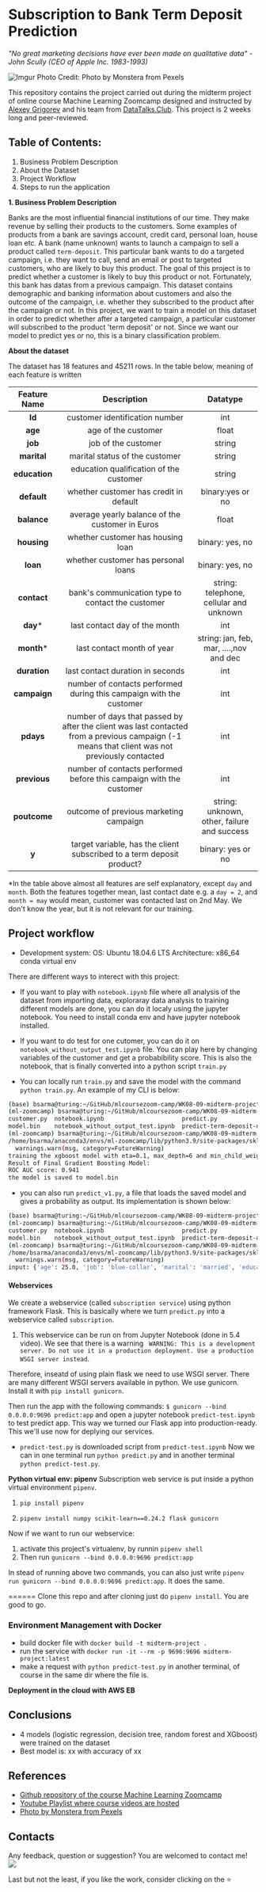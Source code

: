 # Subscription to Bank Term Deposit Prediction

*"No great marketing decisions have ever been made on qualitative data" - John Scully (CEO of Apple Inc. 1983-1993)*

![Imgur](https://i.imgur.com/qGlDEkY.jpg)
Photo Credit: Photo by Monstera from Pexels

This repository contains the project carried out during the midterm project of online course Machine Learning Zoomcamp designed and instructed by [Alexey Grigorev](https://github.com/alexeygrigorev) and his team from [DataTalks.Club](https://datatalks.club/). This project is 2 weeks long and peer-reviewed.

## Table of Contents:

1. Business Problem Description
2. About the Dataset
3. Project Workflow
4. Steps to run the application 


**1. Business Problem Description**

Banks are the most influential financial institutions of our time. They make revenue by selling their products to the customers. Some examples of products from a bank are savings account, credit card, personal loan, house loan etc. A bank (name unknown) wants to launch a campaign to sell a product called `term-deposit`. This particular bank wants to do a targeted campaign, i.e. they want to call, send an email or post to targeted customers, who are likely to buy this product. The goal of this project is to predict whether a customer is likely to buy this product or not.  Fortunately, this bank has datas from a previous campaign. This dataset contains demographic and banking information about customers and also the outcome of the campaign, i.e. whether they subscribed to the product after the campaign or not. In this project, we want to train a model on this dataset in order to predict whether after a targeted campaign, a particular customer will subscribed to the product 'term deposit' or not. Since we want our model to predict yes or no, this is a binary classification problem.

**About the dataset**

The dataset has 18 features and 45211 rows. In the table below, meaning of each feature is written


|  Feature Name  |             Description             |  Datatype  |
|:--------:|:-----------------------------------:|:-----------------------------------:|
|    **Id**   |  customer identification number  |   int    |
|    **age**   |  age of the customer |    float  | 
|    **job**   |  job of the customer |    string  |
|   **marital**   | marital status of the customer | string |
| **education** |    education qualification of the customer   | string |
| **default** |  whether customer has credit in default | binary:yes or no| 
|  **balance**  |average yearly balance of the customer in Euros  |float | 
| **housing**  |  whether customer has housing loan| binary: yes, no |
| **loan**  |  whether customer has personal loans | binary: yes, no |
| **contact**  |  bank's communication type to contact the customer | string: telephone, cellular and unknown |
| **day***  |  last contact day of the month | int |
| **month***  |  last contact month of year|  string: jan, feb, mar, ....,nov and dec |
| **duration**  |  last contact duration in seconds| int |
| **campaign**  |  number of contacts performed during this campaign with the customer  | int | 
| **pdays**  |  number of days that passed by after the client was last contacted from a previous campaign (-1 means that client was not previously contacted  | int  |
| **previous**  |  number of contacts performed before this campaign with the customer | int | 
| **poutcome**  |  outcome of previous marketing campaign | string: unknown, other, failure and success  |
| **y**  |  target variable, has the client subscribed to a term deposit product? | binary: yes or no |

*In the table above almost all features are self explanatory, except `day` and `month`.  Both the features together mean, last contact date e.g. a `day = 2`, and `month = may` would mean, customer was contacted last on 2nd May. We don't know the year, but it is not relevant for our training. 

## Project workflow

- Development system: 
   OS: Ubuntu 18.04.6 LTS
   Architecture: x86_64
   conda virtual env 

There are different ways to interect with this project:
   
- If you want to play with `notebook.ipynb` file where all analysis of the dataset from importing data, exploraray data analysis to training different models are done, you can do it localy using the jupyter notebook. You need to install conda env and have jupyter notebook installed.

- If you want to do test for one cutomer, you can do it on `notebook_without_output_test.ipynb` file. You can play here by changing variables of the customer and get a probabibility score. This is also the notebook, that is finally converted into a python script `train.py`

- You can locally run  `train.py` and save the model with the command `python train.py`. An example of my CLI is below:

```bash
(base) bsarma@turing:~/GitHub/mlcoursezoom-camp/WK08-09-midterm-project$ conda activate ml-zoomcamp
(ml-zoomcamp) bsarma@turing:~/GitHub/mlcoursezoom-camp/WK08-09-midterm-project$ ls
customer.py  notebook.ipynb                      predict.py                     README.md
model.bin    notebook_without_output_test.ipynb  predict-term-deposit-data.csv  train.py
(ml-zoomcamp) bsarma@turing:~/GitHub/mlcoursezoom-camp/WK08-09-midterm-project$ python train.py 
/home/bsarma/anaconda3/envs/ml-zoomcamp/lib/python3.9/site-packages/sklearn/utils/deprecation.py:87: FutureWarning: Function get_feature_names is deprecated; get_feature_names is deprecated in 1.0 and will be removed in 1.2. Please use get_feature_names_out instead.
  warnings.warn(msg, category=FutureWarning)
training the xgboost model with eta=0.1, max_depth=6 and min_child_weight=10
Result of Final Gradient Boosting Model:
ROC AUC score: 0.941
the model is saved to model.bin
```
- you can also run `predict_v1.py`, a file that loads the saved model and gives a probability as output. Its implementation is shown below:

```bash
(base) bsarma@turing:~/GitHub/mlcoursezoom-camp/WK08-09-midterm-project$ conda activate ml-zoomcamp
(ml-zoomcamp) bsarma@turing:~/GitHub/mlcoursezoom-camp/WK08-09-midterm-project$ ls
customer.py  notebook.ipynb                      predict.py                     predict_v1.py  train.py
model.bin    notebook_without_output_test.ipynb  predict-term-deposit-data.csv  README.md
(ml-zoomcamp) bsarma@turing:~/GitHub/mlcoursezoom-camp/WK08-09-midterm-project$ python predict_v1.py 
/home/bsarma/anaconda3/envs/ml-zoomcamp/lib/python3.9/site-packages/sklearn/utils/deprecation.py:87: FutureWarning: Function get_feature_names is deprecated; get_feature_names is deprecated in 1.0 and will be removed in 1.2. Please use get_feature_names_out instead.
  warnings.warn(msg, category=FutureWarning)
input: {'age': 25.0, 'job': 'blue-collar', 'marital': 'married', 'education': 'secondary', 'default': 'no', 'balance': 11674.0, 'housing': 'yes', 'loan': 'no', 'contact': 'unknown', 'day': 5, 'month': 'may', 'duration': 257, 'campaign': 1, 'pdays': -1, 'previous': 0, 'poutcome': 'yes'}
```
#### Webservices
We create a webservice (called `subscription service`) using python framework Flask. This is basically where we turn `predict.py` into a webservice called `subscription`. 

1. This webservice can be run on from Jupyter Notebook (done in 5.4 video). We see that there is a warning ` WARNING: This is a development server. Do not use it in a production deployment. Use a production WSGI server instead`.

Therefore, inseatd of using plain flask we need to use WSGI server. There are many different WSGI servers available in python. We use gunicorn. Install it with `pip install gunicorn`.

Then run the app with the following commands:
`$ gunicorn --bind 0.0.0.0:9696 predict:app`
and open a jupyter notebook `predict-test.ipynb` to test predict app.
This way we turned our Flask app into production-ready. This we'll use now for deplying our services.

- `predict-test.py` is downloaded script from `predict-test.ipynb`
Now we can in one terminal run `python predict.py` and in another terminal `python predict-test.py`. 


**Python virtual env: pipenv**
Subscription web service is put inside a python virtual environment  `pipenv`. 
1. `pip install pipenv`

2. `pipenv install numpy scikit-learn==0.24.2 flask gunicorn`

Now if we want to run our webservice: 
1. activate this project's virtualenv, by runnin `pipenv shell`
2. Then run `gunicorn --bind 0.0.0.0:9696 predict:app`

In stead of running above two commands, you can also just write `pipenv run gunicorn --bind 0.0.0.0:9696 predict:app`. It does the same. 

======
Clone this repo and after cloning just do `pipenv install`. You are good to go.
 
### Environment Management with Docker
- build docker file with `docker build -t midterm-project .`
- run the service with `docker run -it --rm -p 9696:9696 midterm-project:latest`
- make a request with `python predict-test.py` in another terminal, of course in the same dir where the file is.



**Deployment in the cloud with AWS EB**

## Conclusions

- 4 models (logistic regression, decision tree, random forest and XGboost)  were trained on the dataset
- Best model is: xx with accuracy of xx

## References

- [Github repository of the course Machine Learning Zoomcamp](https://github.com/alexeygrigorev/mlbookcamp-code/tree/master/course-zoomcamp) 
- [Youtube Playlist where course videos are hosted](https://www.youtube.com/playlist?list=PL3MmuxUbc_hIhxl5Ji8t4O6lPAOpHaCLR) 
- [Photo by Monstera from Pexels](https://www.pexels.com/photo/cutout-paper-composition-of-bank-with-dollar-bills-5849548/)

## Contacts
Any feedback, question or suggestion? You are welcomed to contact me!<br>
[<img src="https://img.shields.io/badge/Gmail-EA4335?style=flat-square&logo=Gmail&logoColor=white" />](mailto:b.sarma1729@gmail.com)


Last but not the least, if you like the work, consider clicking on the ⭐